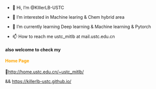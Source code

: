 - 👋 Hi, I’m @KIllerLB-USTC
- 👀 I’m interested in Machine learing & Chem hybrid area
- 🌱 I’m currently learning Deep learning & Machine learning & Pytorch

- 📫 How to reach me ustc_mitlb at mail.ustc.edu.cn

#### also welcome to check my <h4 style= " color:orange;">Home Page</h4>

🔆http://home.ustc.edu.cn/~ustc_mitlb/

&& https://killerlb-ustc.github.io/

<!---
KIllerLB-USTC/KIllerLB-USTC is a ✨ special ✨ repository because its `README.md` (this file) appears on your GitHub profile.
You can click the Preview link to take a look at your changes.
--->

